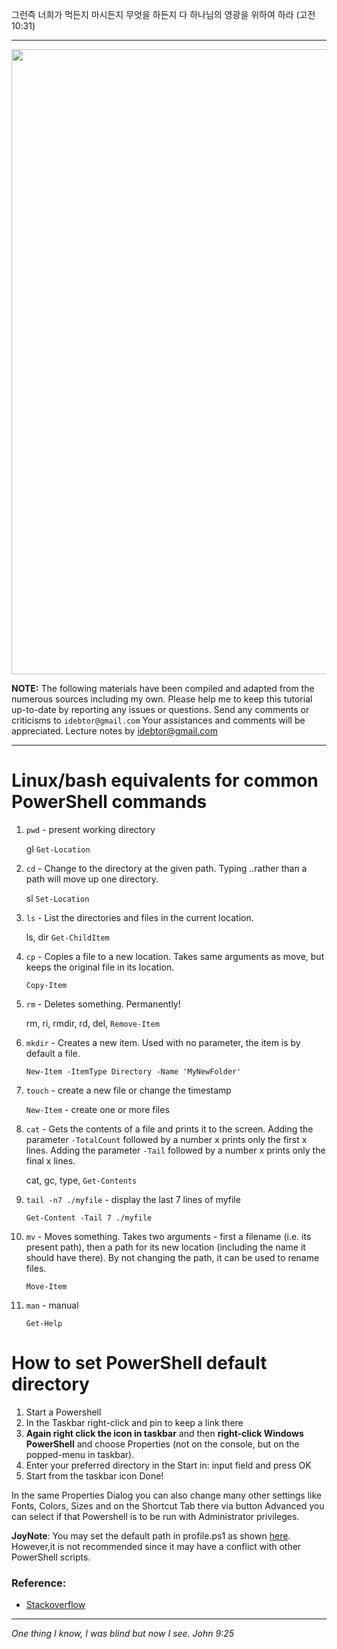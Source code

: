 그런즉 너희가 먹든지 마시든지 무엇을 하든지 다 하나님의 영광을 위하여 하라 (고전10:31)

-------
<img src="https://github.com/idebtor/nowic/blob/c4d8ad9a5a51d14744e3e5b66da376c8bef15292/images/cplus_ds_title.jpg?raw=true" width=1000>

__NOTE:__ The following materials have been compiled and adapted from the numerous sources including my own. Please help me to keep this tutorial up-to-date by reporting any issues or questions. Send any comments or criticisms to `idebtor@gmail.com` Your assistances and comments will be appreciated.
Lecture notes by idebtor@gmail.com

-----

# Linux/bash equivalents for common PowerShell commands

1. `pwd` - present working directory

    gl `Get-Location`

2. `cd` - Change to the directory at the given path. Typing ..rather than a path will move up one directory.

    sl `Set-Location`

3. `ls` - List the directories and files in the current location.

    ls, dir `Get-ChildItem`

4. `cp` - Copies a file to a new location. Takes same arguments as move, but keeps the original file in its location.

    `Copy-Item`

5. `rm` - Deletes something. Permanently!

    rm, ri, rmdir, rd, del, `Remove-Item`

6. `mkdir` - Creates a new item. Used with no parameter, the item is by default a file.

    `New-Item -ItemType Directory -Name 'MyNewFolder'`

7. `touch` - create a new file or change the timestamp

    `New-Item` - create one or more files

8. `cat` - Gets the contents of a file and prints it to the screen. Adding the parameter `-TotalCount` followed by a number x prints only the first x lines. Adding the parameter `-Tail` followed by a number x prints only the final x lines.

    cat, gc, type, `Get-Contents`

9. `tail -n7 ./myfile` - display the last 7 lines of myfile

    `Get-Content -Tail 7 ./myfile`

10. `mv` - Moves something. Takes two arguments - first a filename (i.e. its present path), then a path for its new location (including the name it should have there). By not changing the path, it can be used to rename files.

    `Move-Item`

11. `man` - manual

    `Get-Help`

# How to set PowerShell default directory

1. Start a Powershell
2. In the Taskbar right-click and pin to keep a link there
3. __Again right click the icon in taskbar__ and then __right-click Windows PowerShell__ and choose Properties (not on the console, but on the popped-menu in taskbar).
4. Enter your preferred directory in the Start in: input field and press OK
5. Start from the taskbar icon
Done!

In the same Properties Dialog you can also change many other settings like Fonts, Colors, Sizes and on the Shortcut Tab there via button Advanced you can select if that Powershell is to be run with Administrator privileges.

__JoyNote__: You may set the default path in profile.ps1 as shown [here](https://stackoverflow.com/questions/32069265/how-to-set-powershell-default-directory). However,it is not recommended since it may have a conflict with other PowerShell scripts.

### Reference:
- [Stackoverflow](https://stackoverflow.com/questions/32069265/how-to-set-powershell-default-directory)


----------------------------
_One thing I know, I was blind but now I see. John 9:25_
